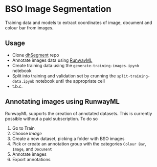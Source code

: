 # BSO Image Segmentation

Training data and models to extract coordinates of image, document and colour bar from images.

## Usage

- Clone [dhSegment](https://github.com/dhlab-epfl/dhSegment) repo
- Annotate images data using [RunwayML](https://runwayml.com/)
- Create training data using the `generate-training-images.ipynb` notebook
- Split into training and validation set by crunning the `split-training-data.ipynb` notebook until the appropriate cell
- t.b.c.

## Annotating images using RunwayML

RunwayML supports the creation of annotated datasets. This is currently possible without a paid subscription. To do so

1. Go to Train
2. Choose _Image_
3. Create a new dataset, picking a folder with BSO images
4. Pick or create an annotation group with the categories `Colour Bar`, `Image`, and `Document`
5. Annotate images
6. Export annotations